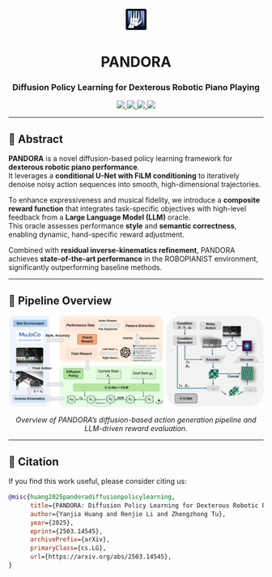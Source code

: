 <div align="center">
  <img src="icon.png" width="50px" />

  <h1>PANDORA</h1>
  <h3>Diffusion Policy Learning for Dexterous Robotic Piano Playing</h3>

  <p>
    <a href="https://taco-group.github.io/PANDORA/" target="_blank">
      <img src="https://img.shields.io/badge/Project%20Page-Live-blue?logo=github" />
    </a>
    <a href="https://github.com/taco-group/PANDORA" target="_blank">
      <img src="https://img.shields.io/badge/Code-GitHub-black?logo=github" />
    </a>
    <a href="https://arxiv.org/abs/2503.14545" target="_blank">
      <img src="https://img.shields.io/badge/arXiv-2503.14545-b31b1b.svg?logo=arxiv" />
    </a>
    <a href="https://opensource.org/licenses/MIT" target="_blank">
      <img src="https://img.shields.io/badge/License-MIT-blue.svg?logo=open-source-initiative" />
    </a>
  </p>
</div>

---

## 🧠 Abstract

**PANDORA** is a novel diffusion-based policy learning framework for **dexterous robotic piano performance**.  
It leverages a **conditional U-Net with FiLM conditioning** to iteratively denoise noisy action sequences into smooth, high-dimensional trajectories.

To enhance expressiveness and musical fidelity, we introduce a **composite reward function** that integrates task-specific objectives with high-level feedback from a **Large Language Model (LLM)** oracle.  
This oracle assesses performance **style** and **semantic correctness**, enabling dynamic, hand-specific reward adjustment.

Combined with **residual inverse-kinematics refinement**, PANDORA achieves **state-of-the-art performance** in the ROBOPIANIST environment, significantly outperforming baseline methods.

---

## 🎹 Pipeline Overview

<div align="center">
  <img src="Pipeline_PANDORA.jpg" width="720px" />
</div>

<p align="center">
  <i>Overview of PANDORA’s diffusion-based action generation pipeline and LLM-driven reward evaluation.</i>
</p>

---

## 📖 Citation

If you find this work useful, please consider citing us:

```bibtex
@misc{huang2025pandoradiffusionpolicylearning,
      title={PANDORA: Diffusion Policy Learning for Dexterous Robotic Piano Playing}, 
      author={Yanjia Huang and Renjie Li and Zhengzhong Tu},
      year={2025},
      eprint={2503.14545},
      archivePrefix={arXiv},
      primaryClass={cs.LG},
      url={https://arxiv.org/abs/2503.14545}, 
}